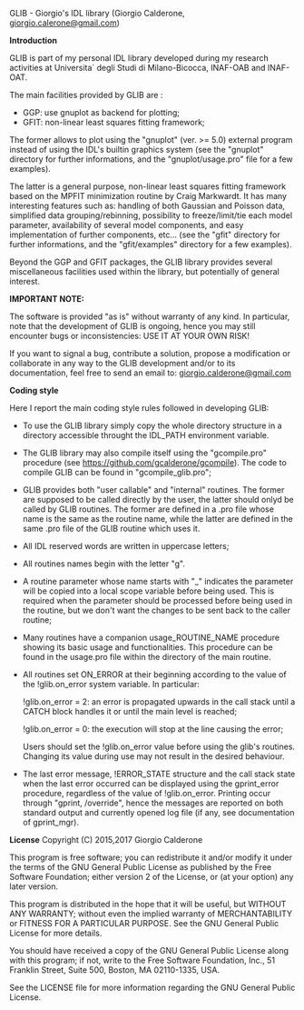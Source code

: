GLIB - Giorgio's IDL library
(Giorgio Calderone, giorgio.calerone@gmail.com)


**Introduction**

GLIB is part of my personal IDL library developed during my research
activities at Universita` degli Studi di Milano-Bicocca, INAF-OAB and
INAF-OAT.

The main facilities provided by GLIB are :

 - GGP: use gnuplot as backend for plotting;
 - GFIT: non-linear least squares fitting framework;

The former allows to plot using the "gnuplot" (ver. >= 5.0) external
program instead of using the IDL's builtin graphics system (see the
"gnuplot" directory for further informations, and the
"gnuplot/usage.pro" file for a few examples).

The latter is a general purpose, non-linear least squares fitting
framework based on the MPFIT minimization routine by Craig Markwardt.
It has many interesting features such as: handling of both Gaussian
and Poisson data, simplified data grouping/rebinning, possibility to
freeze/limit/tie each model parameter, availability of several model
components, and easy implementation of further components, etc... (see
the "gfit" directory for further informations, and the "gfit/examples"
directory for a few examples).

Beyond the GGP and GFIT packages, the GLIB library provides several
miscellaneous facilities used within the library, but potentially of
general interest.


**IMPORTANT NOTE:**

The software is provided "as is" without warranty of any kind.  In
particular, note that the development of GLIB is ongoing, hence you
may still encounter bugs or inconsistencies: USE IT AT YOUR OWN RISK!

If you want to signal a bug, contribute a solution, propose a
modification or collaborate in any way to the GLIB development and/or
to its documentation, feel free to send an email to:
giorgio.calderone@gmail.com


**Coding style**

Here I report the main coding style rules followed in developing GLIB:

- To use the GLIB library simply copy the whole directory structure in
  a directory accessible throught the IDL_PATH environment variable.

- The GLIB library may also compile itself using the "gcompile.pro"
  procedure (see https://github.com/gcalderone/gcompile).  The code to
  compile GLIB can be found in "gcompile_glib.pro";

- GLIB provides both "user callable" and "internal" routines.  The
  former are supposed to be called directly by the user, the latter
  should onlyd be called by GLIB routines.  The former are defined in
  a .pro file whose name is the same as the routine name, while the
  latter are defined in the same .pro file of the GLIB routine which
  uses it.

- All IDL reserved words are written in uppercase letters;

- All routines names begin with the letter "g".

- A routine parameter whose name starts with "_" indicates the
  parameter will be copied into a local scope variable before being
  used.  This is required when the parameter should be processed
  before being used in the routine, but we don't want the changes to
  be sent back to the caller routine;

- Many routines have a companion usage_ROUTINE_NAME procedure showing
  its basic usage and functionalities.  This procedure can be found in
  the usage.pro file within the directory of the main routine.

- All routines set ON_ERROR at their beginning according to the value
  of the !glib.on_error system variable.  In particular:

    !glib.on_error = 2: an error is propagated upwards in the call
                        stack until a CATCH block handles it or until
                        the main level is reached;

    !glib.on_error = 0: the execution will stop at the line causing
                        the error;

  Users should set the !glib.on_error value before using the glib's
  routines.  Changing its value during use may not result in the
  desired behaviour.

- The last error message, !ERROR_STATE structure and the call stack
  state when the last error occurred can be displayed using the
  gprint_error procedure, regardless of the value of !glib.on_error.
  Printing occur through "gprint, /override", hence the messages are
  reported on both standard output and currently opened log file (if
  any, see documentation of gprint_mgr).



**License**
Copyright (C) 2015,2017 Giorgio Calderone

This program is free software; you can redistribute it and/or
modify it under the terms of the GNU General Public License
as published by the Free Software Foundation; either version 2
of the License, or (at your option) any later version.

This program is distributed in the hope that it will be useful,
but WITHOUT ANY WARRANTY; without even the implied warranty of
MERCHANTABILITY or FITNESS FOR A PARTICULAR PURPOSE.  See the
GNU General Public License for more details.

You should have received a copy of the GNU General Public License
along with this program; if not, write to the Free Software
Foundation, Inc., 51 Franklin Street, Suite 500, Boston, MA  02110-1335, USA.

See the LICENSE file for more information regarding the GNU General
Public License.



